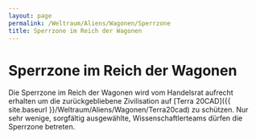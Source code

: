 ```yaml
---
layout: page
permalink: /Weltraum/Aliens/Wagonen/Sperrzone
title: Sperrzone im Reich der Wagonen
---
```


# Sperrzone im Reich der Wagonen

Die Sperrzone im Reich der Wagonen wird vom Handelsrat aufrecht erhalten um die zurückgebliebene Zivilisation auf [Terra 20CAD]({{ site.baseurl }}/Weltraum/Aliens/Wagonen/Terra20cad) zu schützen. Nur sehr wenige, sorgfältig ausgewählte, Wissenschaftlerteams dürfen die Sperrzone betreten.
